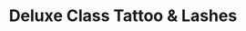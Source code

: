 ---
title: "Deluxe Class Tattoo & Lashes"
url: /augsburg/deluxe-class-tattoo-und-lashes/
shop: Tattoo
---
